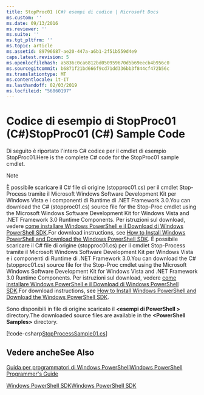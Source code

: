 ```yaml
---
title: StopProc01 (C#) esempi di codice | Microsoft Docs
ms.custom: ''
ms.date: 09/13/2016
ms.reviewer: ''
ms.suite: ''
ms.tgt_pltfrm: ''
ms.topic: article
ms.assetid: 89796687-ae20-447a-a6b1-2f51b559d4e9
caps.latest.revision: 5
ms.openlocfilehash: a5836c0ca6812bd050959670d5b69eecb4b956c0
ms.sourcegitcommit: b6871f21bd666f9cd71dd336bb3f844cf472b56c
ms.translationtype: MT
ms.contentlocale: it-IT
ms.lasthandoff: 02/03/2019
ms.locfileid: "56860197"
---
```

# <a name="stopproc01-c-sample-code"></a><span data-ttu-id="19502-102">Codice di esempio di StopProc01 (C#)</span><span class="sxs-lookup"><span data-stu-id="19502-102">StopProc01 (C#) Sample Code</span></span>

<span data-ttu-id="19502-103">Di seguito è riportato l'intero C# codice per il cmdlet di esempio StopProc01.</span><span class="sxs-lookup"><span data-stu-id="19502-103">Here is the complete C# code for the StopProc01 sample cmdlet.</span></span>

> [!NOTE]
> <span data-ttu-id="19502-104">È possibile scaricare il C# file di origine (stopproc01.cs) per il cmdlet Stop-Process tramite il Microsoft Windows Software Development Kit per Windows Vista e i componenti di Runtime di .NET Framework 3.0.</span><span class="sxs-lookup"><span data-stu-id="19502-104">You can download the C# (stopproc01.cs) source file for the Stop-Proc cmdlet using the Microsoft Windows Software Development Kit for Windows Vista and .NET Framework 3.0 Runtime Components.</span></span> <span data-ttu-id="19502-105">Per istruzioni sul download, vedere [come installare Windows PowerShell e il Download di Windows PowerShell SDK](/powershell/developer/installing-the-windows-powershell-sdk).</span><span class="sxs-lookup"><span data-stu-id="19502-105">For download instructions, see [How to Install Windows PowerShell and Download the Windows PowerShell SDK](/powershell/developer/installing-the-windows-powershell-sdk).</span></span>
> <span data-ttu-id="19502-106">È possibile scaricare il C# file di origine (stopproc01.cs) per il cmdlet Stop-Process tramite il Microsoft Windows Software Development Kit per Windows Vista e i componenti di Runtime di .NET Framework 3.0.</span><span class="sxs-lookup"><span data-stu-id="19502-106">You can download the C# (stopproc01.cs) source file for the Stop-Proc cmdlet using the Microsoft Windows Software Development Kit for Windows Vista and .NET Framework 3.0 Runtime Components.</span></span> <span data-ttu-id="19502-107">Per istruzioni sul download, vedere [come installare Windows PowerShell e il Download di Windows PowerShell SDK](/powershell/developer/installing-the-windows-powershell-sdk).</span><span class="sxs-lookup"><span data-stu-id="19502-107">For download instructions, see [How to Install Windows PowerShell and Download the Windows PowerShell SDK](/powershell/developer/installing-the-windows-powershell-sdk).</span></span>
>
> <span data-ttu-id="19502-108">Sono disponibili in file di origine scaricato il  **\<esempi di PowerShell >** directory.</span><span class="sxs-lookup"><span data-stu-id="19502-108">The downloaded source files are available in the **\<PowerShell Samples>** directory.</span></span>

[!code-csharp[StopProcessSample01.cs](../../powershell-sdk-samples/SDK-2.0/csharp/StopProcessSample01/StopProcessSample01.cs#L11-L212 "StopProcessSample01.cs")]

## <a name="see-also"></a><span data-ttu-id="19502-109">Vedere anche</span><span class="sxs-lookup"><span data-stu-id="19502-109">See Also</span></span>

[<span data-ttu-id="19502-110">Guida per programmatori di Windows PowerShell</span><span class="sxs-lookup"><span data-stu-id="19502-110">Windows PowerShell Programmer's Guide</span></span>](./windows-powershell-programmer-s-guide.md)

[<span data-ttu-id="19502-111">Windows PowerShell SDK</span><span class="sxs-lookup"><span data-stu-id="19502-111">Windows PowerShell SDK</span></span>](../windows-powershell-reference.md)